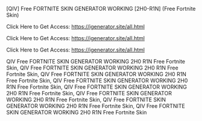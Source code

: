 [QIV] Free FORTNITE SKIN GENERATOR WORKING [2H0-R1N] (Free Fortnite Skin)

Click Here to Get Access: https://igenerator.site/all.html

Click Here to Get Access: https://igenerator.site/all.html

Click Here to Get Access: https://igenerator.site/all.html

 QIV Free FORTNITE SKIN GENERATOR WORKING 2H0 R1N Free Fortnite Skin, QIV Free FORTNITE SKIN GENERATOR WORKING 2H0 R1N Free Fortnite Skin, QIV Free FORTNITE SKIN GENERATOR WORKING 2H0 R1N Free Fortnite Skin, QIV Free FORTNITE SKIN GENERATOR WORKING 2H0 R1N Free Fortnite Skin, QIV Free FORTNITE SKIN GENERATOR WORKING 2H0 R1N Free Fortnite Skin, QIV Free FORTNITE SKIN GENERATOR WORKING 2H0 R1N Free Fortnite Skin, QIV Free FORTNITE SKIN GENERATOR WORKING 2H0 R1N Free Fortnite Skin, QIV Free FORTNITE SKIN GENERATOR WORKING 2H0 R1N Free Fortnite Skin
